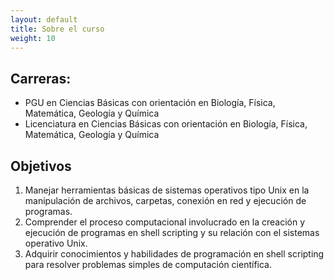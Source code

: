 ```yaml
---
layout: default
title: Sobre el curso
weight: 10
---
```



## Carreras:

-   PGU en Ciencias Básicas con orientación en Biología, Física, Matemática, Geología y Química
-   Licenciatura en Ciencias Básicas con orientación en Biología, Física, Matemática, Geología y Química



## Objetivos

1.  Manejar herramientas básicas de sistemas operativos tipo Unix en la manipulación de archivos, carpetas, conexión en red y ejecución de programas.
2.  Comprender el proceso computacional involucrado en la creación y ejecución de programas en shell scripting y su relación con el sistemas operativo Unix.
3.  Adquirir conocimientos y habilidades de programación en shell scripting para resolver problemas simples de computación científica.


